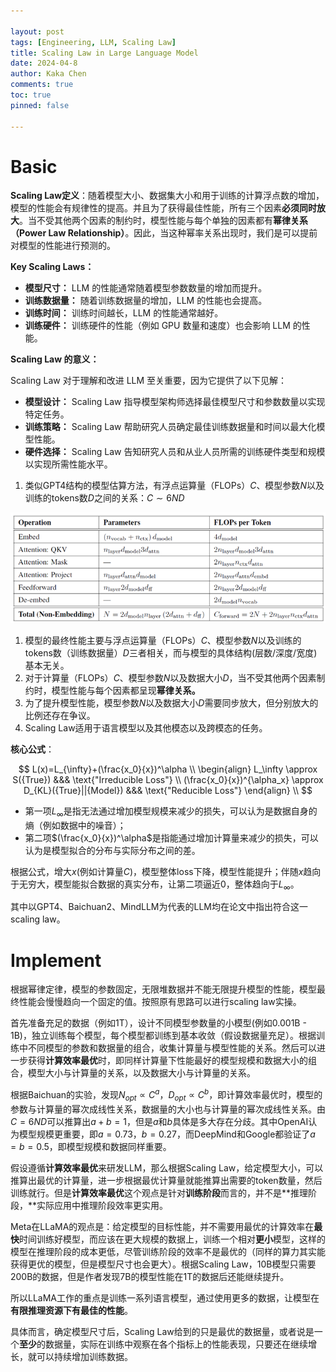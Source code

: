 ```yaml
---

layout: post
tags: [Engineering, LLM, Scaling Law]
title: Scaling Law in Large Language Model
date: 2024-04-8
author: Kaka Chen
comments: true
toc: true
pinned: false

---
```

# Basic

**Scaling Law定义**：随着模型大小、数据集大小和用于训练的计算浮点数的增加，模型的性能会有规律性的提高。并且为了获得最佳性能，所有三个因素**必须同时放大**。当不受其他两个因素的制约时，模型性能与每个单独的因素都有**幂律关系（Power Law Relationship）**。因此，当这种幂率关系出现时，我们是可以提前对模型的性能进行预测的。

**Key Scaling Laws：**

- **模型尺寸：** LLM 的性能通常随着模型参数数量的增加而提升。
- **训练数据量：** 随着训练数据量的增加，LLM 的性能也会提高。
- **训练时间：** 训练时间越长，LLM 的性能通常越好。
- **训练硬件：** 训练硬件的性能（例如 GPU 数量和速度）也会影响 LLM 的性能。

**Scaling Law 的意义：**

Scaling Law 对于理解和改进 LLM 至关重要，因为它提供了以下见解：

- **模型设计：** Scaling Law 指导模型架构师选择最佳模型尺寸和参数数量以实现特定任务。
- **训练策略：** Scaling Law 帮助研究人员确定最佳训练数据量和时间以最大化模型性能。
- **硬件选择：** Scaling Law 告知研究人员和从业人员所需的训练硬件类型和规模以实现所需性能水平。

1. 类似GPT4结构的模型估算方法，有浮点运算量（FLOPs）$C$、模型参数$N$以及训练的tokens数$D$之间的关系：$C \sim 6ND$

![](https://raw.githubusercontent.com/kakack/kakack.github.io/master/_images/240409-1.jpg)

1. 模型的最终性能主要与浮点运算量（FLOPs）$C$、模型参数$N$以及训练的tokens数（训练数据量）$D$三者相关，而与模型的具体结构(层数/深度/宽度)基本无关。
2. 对于计算量（FLOPs）$C$、模型参数$N$以及数据大小$D$，当不受其他两个因素制约时，模型性能与每个因素都呈现**幂律关系。**
3. 为了提升模型性能，模型参数$N$以及数据大小$D$需要同步放大，但分别放大的比例还存在争议。
4. Scaling Law适用于语言模型以及其他模态以及跨模态的任务。

**核心公式**：

$$
L(x)=L_{\infty}+(\frac{x_0}{x})^\alpha \\ \begin{align} L_\infty \approx S({True}) &&& \text{"Irreducible Loss"} \\ (\frac{x_0}{x})^{\alpha_x} \approx D_{KL}({True}||{Model}) &&& \text{"Reducible Loss"}  \end{align} \\ 
$$

- 第一项$L_\infty$是指无法通过增加模型规模来减少的损失，可以认为是数据自身的熵（例如数据中的噪音）；
- 第二项$(\frac{x_0}{x})^\alpha$是指能通过增加计算量来减少的损失，可以认为是模型拟合的分布与实际分布之间的差。

根据公式，增大$x$(例如计算量$C$)，模型整体loss下降，模型性能提升；伴随$x$趋向于无穷大，模型能拟合数据的真实分布，让第二项逼近0，整体趋向于$L_\infty$。

其中以GPT4、Baichuan2、MindLLM为代表的LLM均在论文中指出符合这一scaling law。

# Implement

根据幂律定律，模型的参数固定，无限堆数据并不能无限提升模型的性能，模型最终性能会慢慢趋向一个固定的值。按照原有思路可以进行scaling law实操。

首先准备充足的数据（例如1T），设计不同模型参数量的小模型(例如0.001B - 1B)，独立训练每个模型，每个模型都训练到基本收敛（假设数据量充足）。根据训练中不同模型的参数和数据量的组合，收集计算量与模型性能的关系。然后可以进一步获得**计算效率最优**时，即同样计算量下性能最好的模型规模和数据大小的组合，模型大小与计算量的关系，以及数据大小与计算量的关系。

根据Baichuan的实验，发现$N_{opt} \varpropto C^a$，$D_{opt} \varpropto C^b$，即计算效率最优时，模型的参数与计算量的幂次成线性关系，数据量的大小也与计算量的幂次成线性关系。由$C=6ND$可以推算出$a+b=1$，但是$a$和$b$具体是多大存在分歧。其中OpenAI认为模型规模更重要，即$a=0.73，b=0.27$，而DeepMind和Google都验证了$a=b=0.5$，即模型规模和数据同样重要。

假设遵循**计算效率最优**来研发LLM，那么根据Scaling Law，给定模型大小，可以推算出最优的计算量，进一步根据最优计算量就能推算出需要的token数量，然后训练就行。但是**计算效率最优**这个观点是针对**训练阶段**而言的，并不是**推理阶段，**实际应用中推理阶段效率更实用。

Meta在LLaMA的观点是：给定模型的目标性能，并不需要用最优的计算效率在**最快**时间训练好模型，而应该在更大规模的数据上，训练一个相对**更小**模型，这样的模型在推理阶段的成本更低，尽管训练阶段的效率不是最优的（同样的算力其实能获得更优的模型，但是模型尺寸也会更大）。根据Scaling Law，10B模型只需要200B的数据，但是作者发现7B的模型性能在1T的数据后还能继续提升。

所以LLaMA工作的重点是训练一系列语言模型，通过使用更多的数据，让模型在**有限推理资源下有最佳的性能**。

具体而言，确定模型尺寸后，Scaling Law给到的只是最优的数据量，或者说是一个**至少**的数据量，实际在训练中观察在各个指标上的性能表现，只要还在继续增长，就可以持续增加训练数据。